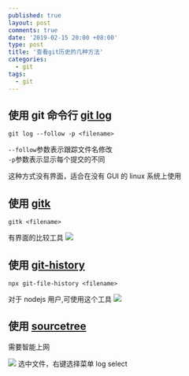 ```yaml
---
published: true
layout: post
comments: true
date: '2019-02-15 20:00 +08:00'
type: post
title: '查看git历史的几种方法'
categories:
  - git
tags:
  - git
---
```


## 使用 git 命令行 [git log](https://www.git-scm.com/docs/git-log)

`git log --follow -p <filename>`

`--follow`参数表示跟踪文件名修改  
`-p`参数表示显示每个提交的不同

这种方式没有界面，适合在没有 GUI 的 linux 系统上使用

## 使用 [gitk](https://git-scm.com/docs/gitk)

`gitk <filename>`

有界面的比较工具
![](https://upload-images.jianshu.io/upload_images/618971-e1bde85ebf81c8ca.png?imageMogr2/auto-orient/strip%7CimageView2/2/w/1000/format/webp)

## 使用 [git-history](https://github.com/pomber/git-history)

`npx git-file-history <filename>`

对于 nodejs 用户,可使用这个工具
![](https://githistory.xyz/static/media/demo.165514d4.gif)

## 使用 [sourcetree](https://www.sourcetreeapp.com/)

需要智能上网

![](https://images2015.cnblogs.com/blog/569926/201701/569926-20170109094350088-888526871.png)
选中文件，右键选择菜单 log select
